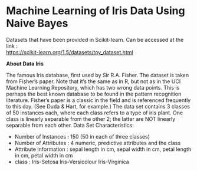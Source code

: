 # **Machine Learning of Iris Data Using Naive Bayes**

Datasets that have been provided in Scikit-learn. Can be accessed at the link :  
https://scikit-learn.org/1.5/datasets/toy_dataset.html

**About Data Iris**

The famous Iris database, first used by Sir R.A. Fisher. The dataset is taken from Fisher’s paper. Note that it’s the same as in R, but not as in the UCI Machine Learning Repository, which has two wrong data points. This is perhaps the best known database to be found in the pattern recognition literature. Fisher’s paper is a classic in the field and is referenced frequently to this day. (See Duda & Hart, for example.) The data set contains 3 classes of 50 instances each, where each class refers to a type of iris plant. One class is linearly separable from the other 2; the latter are NOT linearly separable from each other.
Data Set Characteristics:
- Number of Instances : 150 (50 in each of three classes)
- Number of Attributes : 4 numeric, predictive attributes and the class
- Attribute Information : sepal length in cm, sepal width in cm, petal length in cm, petal width in cm
- class :
    Iris-Setosa
    Iris-Versicolour
    Iris-Virginica

  
